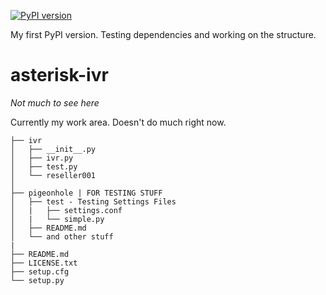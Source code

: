 [![PyPI version](https://badge.fury.io/py/ivr.svg)](https://badge.fury.io/py/ivr)

My first PyPI version.  Testing dependencies and working on the structure.

# asterisk-ivr

_Not much to see here_

Currently my work area.  Doesn't do much right now.

```
├── ivr
│   ├── __init__.py			
│   ├── ivr.py
│   ├── test.py
│   └── reseller001
│
├── pigeonhole | FOR TESTING STUFF
│   ├── test - Testing Settings Files
│   |   ├── settings.conf
│   |   └── simple.py
│	├── README.md
│	└── and other stuff
|
├── README.md
├── LICENSE.txt
├── setup.cfg
└── setup.py
```